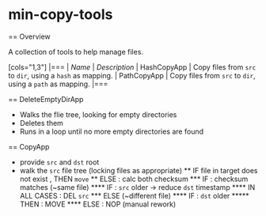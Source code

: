 # min-copy-tools

== Overview

A collection of tools to help manage files.

[cols="1,3"]
|===
| *Name* | *Description*
| HashCopyApp | Copy files from `src` to `dir`, using a `hash` as mapping.
| PathCopyApp | Copy files from `src` to `dir`, using a `path` as mapping.
|===

== DeleteEmptyDirApp

* Walks the flie tree, looking for empty directories
* Deletes them
* Runs in a loop until no more empty directories are found

== CopyApp

* provide `src` and `dst` root
* walk the `src` file tree (locking files as appropriate)
** IF file in target does not exist , THEN `move`
** ELSE : calc both checksum
*** IF : checksum matches (~same file)
**** IF : `src` older -> reduce `dst` timestamp
**** IN ALL CASES : DEL `src`
*** ELSE (~different file)
**** IF : `dst` older
***** THEN : MOVE
**** ELSE : NOP (manual rework)
